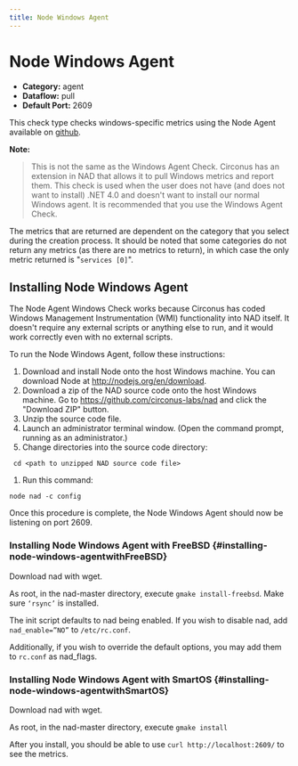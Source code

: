 ```yaml
---
title: Node Windows Agent
---
```


# Node Windows Agent

 * **Category:** agent
 * **Dataflow:** pull
 * **Default Port:** 2609

This check type checks windows-specific metrics using the Node Agent available on [github](https://github.com/circonus-labs/nad).

**Note:**
> This is not the same as the Windows Agent Check. Circonus has an extension in NAD that allows it to pull Windows metrics and report them. This check is used when the user does not have (and does not want to install) .NET 4.0 and doesn't want to install our normal Windows agent. It is recommended that you use the Windows Agent Check.

The metrics that are returned are dependent on the category that you select during the creation process. It should be noted that some categories do not return any metrics (as there are no metrics to return), in which case the only metric returned is "`services [0]`".

## Installing Node Windows Agent

The Node Agent Windows Check works because Circonus has coded Windows Management Instrumentation (WMI) functionality into NAD itself. It doesn't require any external scripts or anything else to run, and it would work correctly even with no external scripts.

To run the Node Windows Agent, follow these instructions:
 1. Download and install Node onto the host Windows machine. You can download Node at http://nodejs.org/en/download.
 1. Download a zip of the NAD source code onto the host Windows machine. Go to https://github.com/circonus-labs/nad and click the "Download ZIP" button.
 1. Unzip the source code file.
 1. Launch an administrator terminal window. (Open the command prompt, running as an administrator.)
 1. Change directories into the source code directory:
```
 cd <path to unzipped NAD source code file>
```
 1. Run this command:
```
node nad -c config
```

Once this procedure is complete, the Node Windows Agent should now be listening on port 2609.

### Installing Node Windows Agent with FreeBSD {#installing-node-windows-agentwithFreeBSD}

Download nad with wget.

As root, in the nad-master directory, execute
`gmake install-freebsd`. Make sure `‘rsync’` is installed.

The init script defaults to nad being enabled. If you wish to disable nad, add `nad_enable=”NO”` to `/etc/rc.conf`.

Additionally, if you wish to override the default options, you may add them to `rc.conf` as nad_flags.

### Installing Node Windows Agent with SmartOS {#installing-node-windows-agentwithSmartOS}

Download nad with wget.

As root, in the nad-master directory, execute `gmake install`

After you install, you should be able to use `curl http://localhost:2609/` to see the metrics.
